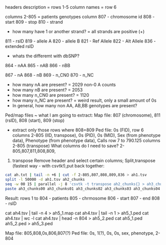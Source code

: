 headers description = rows 1-5 
column names = row 6

columns 2-805 = patients genotypes
column 807 - chromosome id
808 - start
809 - stop
810 - strand
- how many have 1 or another strand? = all strands are positive (+)

811 - rsID
819 - allele A
820 - allele B
821 - Ref Allele
822 - Alt Allele
836 - extended rsID
- whats the differemt with dbSNP?

864 - nAA
865 - nAB
866 - nBB

867 - nA
868 - nB
869 - n_CN0
870 - n_NC
- how many nA are present? = 2029 non-0 A counts
- how many nB are present? = 2053
- how many n_CN0 are present? = 1120
- how many n_NC are present? = weird result, only a small amount of 0s
- In general, how many non AA, AB,BB genotypes are present?

Ped/map files ~ what I am going to extract:
Map file: 807 (chromosome), 811 (rsID), 808 (start), 809 (stop)
- extract only those rows where 808=809
Ped file: 0s (FID), row 6 columns 2-805 (IID, transpose), 0s (PID), 0s (MID), Sex (from phenotype data), Phenotype (from phenotype data), Calls row 7 to 790.125 columns 2-805 (transpose)
What columns do I need to save?
2-805,807,811,808,809,

1) transpose
Remove header and select certain columns; Split,transpose (fastest way - with csvtk!),put back together:
```bash
cat ah.txt | tail -n +6 | cut -f 2-805,807,808,809,836 > ah1.tsv
split -l 50000 -d ah1.tsv ah2_chunks
seq -w 00 15 | parallel -j 8 'csvtk -t transpose ah2_chunks{} > ah3_chunks{}'
paste ah3_chunks00 ah3_chunks01 ah3_chunks02 ah3_chunks03 ah3_chunks04 ah3_chunks05 ah3_chunks06 ah3_chunks07 ah3_chunks08 ah3_chunks09 ah3_chunks10 ah3_chunks11 ah3_chunks12 ah3_chunks13 ah3_chunks14 ah3_chunks15 > ah4.tsv
```

Result: 
rows 1 to 804 - patients
805 - chrmosome
806 - start
807 - end
808 - rsID

cat ah4.tsv | tail -n 4 > ah5_1.map
cat ah4.tsv | tail -n 1 > ah5_1.ped
cat ah4.tsv | wc -l
cat ah4.tsv | head -n 804 > ah5_2.ped
cat ah5_1.ped ah5_2.ped > ah5_3.ped

Map file:
805,808,0s,806,807(?)
Ped file:
0s, 1(?), 0s, 0s, sex, phenotype, 2-804
